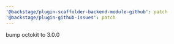 ```yaml
---
'@backstage/plugin-scaffolder-backend-module-github': patch
'@backstage/plugin-github-issues': patch
---
```


bump octokit to 3.0.0
